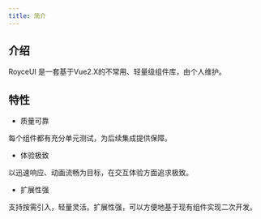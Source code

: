 ```yaml
---
title: 简介
---
```


## 介绍

RoyceUI 是一套基于Vue2.X的不常用、轻量级组件库，由个人维护。

## 特性

- 质量可靠

每个组件都有充分单元测试，为后续集成提供保障。

- 体验极致

以迅速响应、动画流畅为目标，在交互体验方面追求极致。

- 扩展性强

支持按需引入，轻量灵活。扩展性强，可以方便地基于现有组件实现二次开发。
